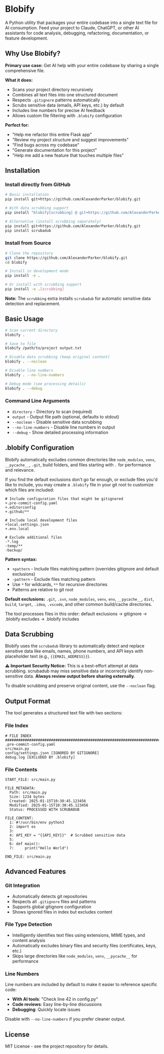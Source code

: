 # Blobify

A Python utility that packages your entire codebase into a single text file for AI consumption. Feed your project to Claude, ChatGPT, or other AI assistants for code analysis, debugging, refactoring, documentation, or feature development.

## Why Use Blobify?

**Primary use case:** Get AI help with your entire codebase by sharing a single comprehensive file.

**What it does:**

- Scans your project directory recursively
- Combines all text files into one structured document
- Respects `.gitignore` patterns automatically
- Scrubs sensitive data (emails, API keys, etc.) by default
- Includes line numbers for precise AI feedback
- Allows custom file filtering with `.blobify` configuration

**Perfect for:**

- "Help me refactor this entire Flask app"
- "Review my project structure and suggest improvements"
- "Find bugs across my codebase"
- "Generate documentation for this project"
- "Help me add a new feature that touches multiple files"

## Installation

### Install directly from GitHub

```bash
# Basic installation
pip install git+https://github.com/AlexanderParker/blobify.git

# With data scrubbing support
pip install "blobify[scrubbing] @ git+https://github.com/AlexanderParker/blobify.git"

# Alternative (install scrubbing separately)
pip install git+https://github.com/AlexanderParker/blobify.git
pip install scrubadub
```

### Install from Source

```bash
# Clone the repository
git clone https://github.com/AlexanderParker/blobify.git
cd blobify

# Install in development mode
pip install -e .

# Or install with scrubbing support
pip install -e .[scrubbing]
```

**Note:** The `scrubbing` extra installs `scrubadub` for automatic sensitive data detection and replacement.

## Basic Usage

```bash
# Scan current directory
blobify .

# Save to file
blobify /path/to/project output.txt

# Disable data scrubbing (keep original content)
blobify . --noclean

# Disable line numbers
blobify . --no-line-numbers

# Debug mode (see processing details)
blobify . --debug
```

### Command Line Arguments

- `directory` - Directory to scan (required)
- `output` - Output file path (optional, defaults to stdout)
- `--noclean` - Disable sensitive data scrubbing
- `--no-line-numbers` - Disable line numbers in output
- `--debug` - Show detailed processing information

## .blobify Configuration

Blobify automatically excludes common directories like `node_modules`, `venv`, `__pycache__`, `.git`, build folders, and files starting with `.` for performance and relevance.

If you find the default exclusions don't go far enough, or exclude files you'd like to include, you may create a `.blobify` file in your git root to customize which files are included:

```
# Include configuration files that might be gitignored
+.pre-commit-config.yaml
+.editorconfig
+.github/**

# Include local development files
+local.settings.json
+.env.local

# Exclude additional files
-*.log
-temp/**
-backup/
```

**Pattern syntax:**

- `+pattern` - Include files matching pattern (overrides gitignore and default exclusions)
- `-pattern` - Exclude files matching pattern
- Use `*` for wildcards, `**` for recursive directories
- Patterns are relative to git root

**Default exclusions:** `.git`, `.svn`, `node_modules`, `venv`, `env`, `__pycache__`, `dist`, `build`, `target`, `.idea`, `.vscode`, and other common build/cache directories.

The tool processes files in this order: default exclusions → gitignore → .blobify excludes → .blobify includes

## Data Scrubbing

Blobify uses the `scrubadub` library to automatically detect and replace sensitive data like emails, names, phone numbers, and API keys with placeholder text (e.g., `{{EMAIL_ADDRESS}}`).

**⚠️ Important Security Notice:**
This is a best-effort attempt at data scrubbing. scrubadub may miss sensitive data or incorrectly identify non-sensitive data. **Always review output before sharing externally.**

To disable scrubbing and preserve original content, use the `--noclean` flag.

## Output Format

The tool generates a structured text file with two sections:

### File Index

```
# FILE INDEX
################################################################################
.pre-commit-config.yaml
src/main.py
config/settings.json [IGNORED BY GITIGNORE]
debug.log [EXCLUDED BY .blobify]
```

### File Contents

```
START_FILE: src/main.py

FILE_METADATA:
  Path: src/main.py
  Size: 1234 bytes
  Created: 2025-01-15T10:30:45.123456
  Modified: 2025-01-15T10:30:45.123456
  Status: PROCESSED WITH SCRUBADUB

FILE_CONTENT:
  1: #!/usr/bin/env python3
  2: import os
  3:
  4: API_KEY = "{{API_KEY}}"  # Scrubbed sensitive data
  5:
  6: def main():
  7:     print("Hello World")

END_FILE: src/main.py
```

## Advanced Features

### Git Integration

- Automatically detects git repositories
- Respects all `.gitignore` files and patterns
- Supports global gitignore configuration
- Shows ignored files in index but excludes content

### File Type Detection

- Intelligently identifies text files using extensions, MIME types, and content analysis
- Automatically excludes binary files and security files (certificates, keys, etc.)
- Skips large directories like `node_modules`, `venv`, `__pycache__` for performance

### Line Numbers

Line numbers are included by default to make it easier to reference specific code:

- **With AI tools**: "Check line 42 in config.py"
- **Code reviews**: Easy line-by-line discussions
- **Debugging**: Quickly locate issues

Disable with `--no-line-numbers` if you prefer cleaner output.

## License

MIT License - see the project repository for details.
